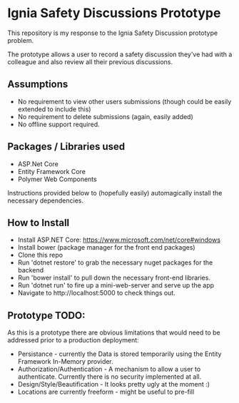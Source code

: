 # Ignia Safety Discussions Prototype

This repository is my response to the Ignia Safety Discussion prototype problem.

The prototype allows a user to record a safety discussion they've had with a colleague and also review all their previous discussions.

## Assumptions

*   No requirement to view other users submissions (though could be easily extended to include this)
*   No requirement to delete submissions (again, easily added)
*   No offline support required.   

## Packages / Libraries used

*   ASP.Net Core
*   Entity Framework Core 
*   Polymer Web Components

Instructions provided below to (hopefully easily) automagically install the necessary dependencies.

## How to Install

*   Install ASP.NET Core: https://www.microsoft.com/net/core#windows
*   Install bower (package manager for the front end packages)
*   Clone this repo
*   Run 'dotnet restore' to grab the necessary nuget packages for the backend
*   Run 'bower install' to pull down the necessary front-end libraries.
*   Run 'dotnet run' to fire up a mini-web-server and serve up the app
*   Navigate to http://localhost:5000 to check things out.

## Prototype TODO:

As this is a prototype there are obvious limitations that would need to be addressed prior to a production deployment:
*   Persistance - currently the Data is stored temporarily using the Entity Framework In-Memory provider. 
*   Authorization/Authentication - A mechanism to allow a user to authenticate. Currently there is no security implemented at all.
*   Design/Style/Beautification - It looks pretty ugly at the moment :)
*   Locations are currently freeform - might be useful to pre-fill 
